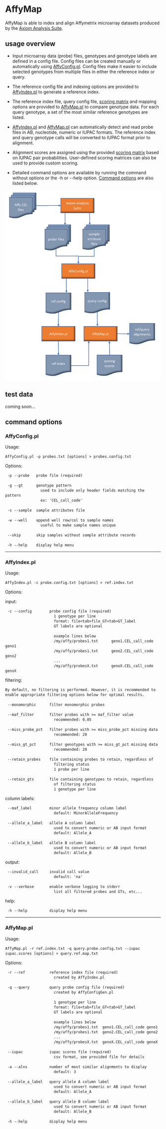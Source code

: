 # AffyMap

AffyMap is able to index and align Affymetrix microarray datasets produced by the [Axiom Analysis Suite](https://www.thermofisher.com/us/en/home/technical-resources/software-downloads/axiom-analysis-suite.html "Axiom Analysis Suite").

## usage overview

- Input microarray data (probe) files, genotypes and genotype labels are defined in a config file. Config files can be created manually or automatically using [AffyConfig.pl](https://github.com/brianabernathy/AffyMap/blob/main/bin/AffyConfig.pl "AffyConfig.pl"). Config files make it easier to include selected genotypes from multiple files in either the reference index or query.

- The reference config file and indexing options are provided to [AffyIndex.pl](https://github.com/brianabernathy/AffyMap/blob/main/bin/AffyIndex.pl "AffyIndex.pl") to generate a reference index.

- The reference index file, query config file, [scoring matrix](https://github.com/brianabernathy/AffyMap/blob/main/misc/iupac.scores.csv "scoring matrix") and mapping options are provided to [AffyMap.pl](https://github.com/brianabernathy/AffyMap/blob/main/bin/AffyMap.pl "AffyMap.pl") to compare genotype data. For each query genotype, a set of the most similar reference genotypes are listed.

- [AffyIndex.pl](https://github.com/brianabernathy/AffyMap/blob/main/bin/AffyIndex.pl "AffyIndex.pl") and [AffyMap.pl](https://github.com/brianabernathy/AffyMap/blob/main/bin/AffyMap.pl "AffyMap.pl") can automatically detect and read probe files in AB, nucleotide, numeric or IUPAC formats. The reference index and query genotype calls will be converted to IUPAC format prior to alignment.

- Alignment scores are assigned using the provided [scoring matrix](https://github.com/brianabernathy/AffyMap/blob/main/misc/iupac.scores.csv "scoring matrix") based on IUPAC pair probabilities. User-defined scoring matrices can also be used to provide custom scoring.

- Detailed command options are available by running the command without options or the -h or --help option. [Command options](https://github.com/brianabernathy/AffyMap#commandoptions "command options") are also listed below.

![flowchart](flowchart.png "flowchart")

## test data

coming soon...

## command options

### AffyConfig.pl

Usage:

    AffyConfig.pl -p probes.txt [options] > probes.config.txt

Options:

     -p --probe   probe file (required)

     -g --gt      genotype pattern
                    used to include only header fields matching the pattern
                    ex: 'CEL_call_code'

     -s --sample  sample attributes file

     -w --well    append well row/col to sample names
                    useful to make sample names unique

     --skip       skip samples without sample attribute records

     -h --help    display help menu

---

### AffyIndex.pl 

Usage:

    AffyIndex.pl -c probe.config.txt [options] > ref.index.txt

Options:

  input:

     -c --config        probe config file (required)
                          1 genotype per line
                          format: file<tab>file_GT<tab>GT_label
                          GT labels are optional

                          example lines below
                          /my/affy/probes1.txt      geno1.CEL_call_code     geno1
                          /my/affy/probes1.txt      geno2.CEL_call_code     geno2
                          ...
                          /my/affy/probesX.txt      genoX.CEL_call_code     genoX

  filtering:

    By default, no filtering is performed. However, it is recommended to
    enable appropriate filtering options below for optimal results.

     --monomorphic      filter monomorphic probes

     --maf_filter       filter probes with >= maf_filter value
                          recommended: 0.05

     --miss_probe_pct   filter probes with >= miss_probe_pct missing data
                          recommended: 20

     --miss_gt_pct      filter genotypes with >= miss_gt_pct missing data
                          recommended: 20

     --retain_probes    file containing probes to retain, regardless of 
                          filtering status
                          1 probe per line

     --retain_gts       file containing genotypes to retain, regardless
                          of filtering status
                          1 genotype per line

  column labels:

     --maf_label        minor allele frequency column label
                          default: MinorAlleleFrequency

     --allele_a_label   allele A column label
                          used to convert numeric or AB input format
                          default: Allele_A

     --allele_b_label   allele B column label
                          used to convert numeric or AB input format
                          default: Allele_B

  output:

     --invalid_call     invalid call value
                          default: 'na'

     -v --verbose       enable verbose logging to stderr
                          list all filtered probes and GTs, etc...

  help:

     -h --help          display help menu

---

### AffyMap.pl

Usage:

    AffyMap.pl -r ref.index.txt -q query.probe.config.txt --iupac iupac.scores [options] > query.ref.map.txt

Options:

     -r --ref           reference index file (required)
                          created by AffyIndex.pl

     -q --query         query probe config file (required)
                          created by AffyConfigGen.pl

                          1 genotype per line
                          format: file<tab>file_GT<tab>GT_label
                          GT labels are optional

                          example lines below
                          /my/affy/probes1.txt  geno1.CEL_call_code geno1
                          /my/affy/probes1.txt  geno2.CEL_call_code geno2
                          ...
                          /my/affy/probesX.txt  genoX.CEL_call_code genoX

     --iupac            iupac scores file (required)
                          csv format, see provided file for details

     -a --alns          number of most similar alignments to display
                          default: 3

     --allele_a_label   query allele A column label
                          used to convert numeric or AB input format
                          default: Allele_A

     --allele_b_label   query allele B column label
                          used to convert numeric or AB input format
                          default: Allele_B

     -h --help          display help menu
